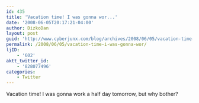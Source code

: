 ```yaml
---
id: 435
title: 'Vacation time! I was gonna wor...'
date: '2008-06-05T20:17:21-04:00'
author: DizkoDan
layout: post
guid: 'http://www.cyberjunx.com/blog/archives/2008/06/05/vacation-time-i-was-gonna-wor/'
permalink: /2008/06/05/vacation-time-i-was-gonna-wor/
ljID:
    - '602'
aktt_twitter_id:
    - '828077496'
categories:
    - Twitter
---
```


Vacation time! I was gonna work a half day tomorrow, but why bother?